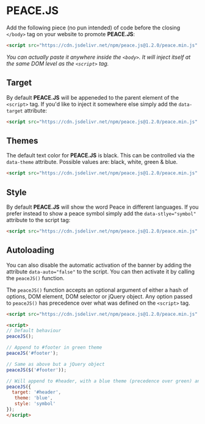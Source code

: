 # PEACE.JS

Add the following piece (no pun intended) of code before the closing ```</body>``` tag on your website to promote **PEACE.JS**:

```html
<script src="https://cdn.jsdelivr.net/npm/peace.js@1.2.0/peace.min.js" async></script>
```

*You can actually paste it anywhere inside the ```<body>```. It will inject itself at the same DOM level as the ```<script>``` tag.*

## Target

By default **PEACE.JS** will be appeneded to the parent element of the ```<script>``` tag. If you'd like to inject it somewhere else simply add the `data-target` attribute:

```html
<script src="https://cdn.jsdelivr.net/npm/peace.js@1.2.0/peace.min.js" data-target="#footer" async></script>
```

## Themes

The default text color for **PEACE.JS** is black. This can be controlled via the `data-theme` attribute. Possible values are: black, white, green & blue.

```html
<script src="https://cdn.jsdelivr.net/npm/peace.js@1.2.0/peace.min.js" data-theme="blue" async></script>
```

## Style

By default **PEACE.JS** will show the word Peace in different languages. If you prefer instead to show a peace symbol simply add the `data-stlye="symbol"` attribute to the script tag:

```html
<script src="https://cdn.jsdelivr.net/npm/peace.js@1.2.0/peace.min.js" data-style="symbol" async></script>
```

## Autoloading

You can also disable the automatic activation of the banner by adding the attribute `data-auto="false"` to the script. You can then activate it by calling the ```peaceJS()``` function.

The ```peaceJS()``` function accepts an optional argument of either a hash of options, DOM element, DOM selector or jQuery object. Any option passed to ```peaceJS()``` has precedence over what was defined on the ```<script>``` tag.

```html
<script src="https://cdn.jsdelivr.net/npm/peace.js@1.2.0/peace.min.js" data-auto="false" data-theme="green" async></script>

<script>
// Default behaviour
peaceJS();

// Append to #footer in green theme
peaceJS('#footer');

// Same as above but a jQuery object
peaceJS($('#footer'));

// Will append to #header, with a blue theme (precedence over green) and symbol style
peaceJS({
  target: '#header',
   theme: 'blue',
   style: 'symbol'
});
</script>
```
